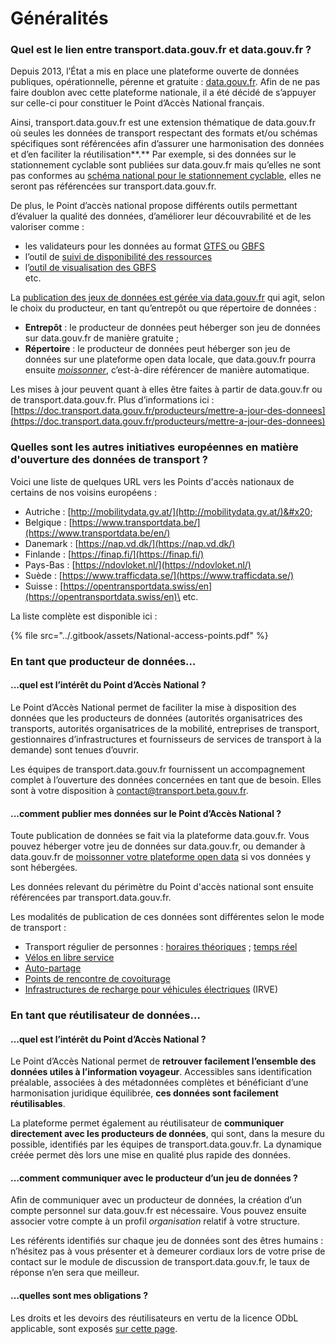# Généralités

### Quel est le lien entre transport.data.gouv.fr et data.gouv.fr ?

Depuis 2013, l’État a mis en place une plateforme ouverte de données publiques, opérationnelle, pérenne et gratuite : [data.gouv.fr](https://data.gouv.fr). Afin de ne pas faire doublon avec cette plateforme nationale, il a été décidé de s’appuyer sur celle-ci pour constituer le Point d’Accès National français.

Ainsi, transport.data.gouv.fr est une extension thématique de data.gouv.fr où seules les données de transport respectant des formats et/ou schémas spécifiques sont référencées afin d’assurer une harmonisation des données et d’en faciliter la réutilisation**.** Par exemple, si des données sur le stationnement cyclable sont publiées sur data.gouv.fr mais qu’elles ne sont pas conformes au [schéma national pour le stationnement cyclable](https://schema.data.gouv.fr/etalab/schema-stationnement-cyclable/), elles ne seront pas référencées sur transport.data.gouv.fr.

De plus, le Point d’accès national propose différents outils permettant d’évaluer la qualité des données, d’améliorer leur découvrabilité et de les valoriser comme :

* les validateurs pour les données au format [GTFS ](https://transport.data.gouv.fr/validation)ou [GBFS](https://transport.data.gouv.fr/tools/gbfs/analyze)
* l’outil de [suivi de disponibilité des ressources](https://transport.data.gouv.fr/resources/51449)
* l’[outil de visualisation des GBFS\
  ](https://transport.data.gouv.fr/datasets/trottinettes-dieppe/)etc.&#x20;

La [publication des jeux de données est gérée via data.gouv.fr](generalites.md#quel-est-le-lien-entre-transport.data.gouv.fr-et-data.gouv.fr) qui agit, selon le choix du producteur, en tant qu’entrepôt ou que répertoire de données :

* **Entrepôt** : le producteur de données peut héberger son jeu de données sur data.gouv.fr de manière gratuite ;
* **Répertoire** : le producteur de données peut héberger son jeu de données sur une plateforme open data locale, que data.gouv.fr pourra ensuite [_moissonner_](https://doc.data.gouv.fr/jeux-de-donnees/demander-a-datagouvfr-de-moisonner-votre-site/), c’est-à-dire référencer de manière automatique.

Les mises à jour peuvent quant à elles être faites à partir de data.gouv.fr ou de transport.data.gouv.fr. Plus d’informations ici : [https://doc.transport.data.gouv.fr/producteurs/mettre-a-jour-des-donnees](https://doc.transport.data.gouv.fr/producteurs/mettre-a-jour-des-donnees)

### Quelles sont les autres initiatives européennes en matière d'ouverture des données de transport ?

Voici une liste de quelques URL vers les Points d'accès nationaux de certains de nos voisins européens :&#x20;

* Autriche : [http://mobilitydata.gv.at/](http://mobilitydata.gv.at/)&#x20;
* Belgique : [https://www.transportdata.be/](https://www.transportdata.be/en/)
* Danemark : [https://nap.vd.dk/](https://nap.vd.dk/)
* Finlande : [https://finap.fi/](https://finap.fi/)
* Pays-Bas : [https://ndovloket.nl/](https://ndovloket.nl/)
* Suède : [https://www.trafficdata.se/](https://www.trafficdata.se/)
* Suisse : [https://opentransportdata.swiss/en](https://opentransportdata.swiss/en)\
  etc.&#x20;

La liste complète est disponible ici :

{% file src="../.gitbook/assets/National-access-points.pdf" %}

### En tant que producteur de données…

#### ...quel est l’intérêt du Point d’Accès National ?

Le Point d’Accès National permet de faciliter la mise à disposition des données que les producteurs de données (autorités organisatrices des transports, autorités organisatrices de la mobilité, entreprises de transport, gestionnaires d’infrastructures et fournisseurs de services de transport à la demande) sont tenues d’ouvrir.

Les équipes de transport.data.gouv.fr fournissent un accompagnement complet à l’ouverture des données concernées en tant que de besoin. Elles sont à votre disposition à contact@transport.beta.gouv.fr.

#### ...comment publier mes données sur le Point d’Accès National ?

Toute publication de données se fait via la plateforme data.gouv.fr. Vous pouvez héberger votre jeu de données sur data.gouv.fr, ou demander à data.gouv.fr de [moissonner votre plateforme open data](https://doc.data.gouv.fr/jeux-de-donnees/demander-a-datagouvfr-de-moisonner-votre-site/) si vos données y sont hébergées.

Les données relevant du périmètre du Point d'accès national sont ensuite référencées par transport.data.gouv.fr.

Les modalités de publication de ces données sont différentes selon le mode de transport :&#x20;

* Transport régulier de personnes : [horaires théoriques](../producteurs/operateurs-de-transport-regulier-de-personnes/publier-des-horaires-theoriques-de-transport-regulier.md) ; [temps réel](../producteurs/operateurs-de-transport-regulier-de-personnes/temps-reel-des-transports-en-commun.md)
* [Vélos en libre service](../producteurs/velos-en-libre-service.md)
* [Auto-partage](broken-reference)&#x20;
* [Points de rencontre de covoiturage](../producteurs/lieux-de-covoiturage/points-de-rencontre-de-covoiturage.md)
* [Infrastructures de recharge pour véhicules électriques](../producteurs/infrastructures-de-recharge-de-vehicules-electriques-irve.md) (IRVE)

### En tant que réutilisateur de données…

#### …quel est l’intérêt du Point d’Accès National ?

Le Point d’Accès National permet de **retrouver facilement l’ensemble des données utiles à l’information voyageur**. Accessibles sans identification préalable, associées à des métadonnées complètes et bénéficiant d’une harmonisation juridique équilibrée, **ces données sont facilement réutilisables**.

La plateforme permet également au réutilisateur de **communiquer directement avec les producteurs de données**, qui sont, dans la mesure du possible, identifiés par les équipes de transport.data.gouv.fr. La dynamique créée permet dès lors une mise en qualité plus rapide des données.

#### …comment communiquer avec le producteur d’un jeu de données ?

Afin de communiquer avec un producteur de données, la création d’un compte personnel sur data.gouv.fr est nécessaire. Vous pouvez ensuite associer votre compte à un profil _organisation_ relatif à votre structure.

Les référents identifiés sur chaque jeu de données sont des êtres humains : n’hésitez pas à vous présenter et à demeurer cordiaux lors de votre prise de contact sur le module de discussion de transport.data.gouv.fr, le taux de réponse n’en sera que meilleur.

#### …quelles sont mes obligations ?

Les droits et les devoirs des réutilisateurs en vertu de la licence ODbL applicable, sont exposés [sur cette page](broken-reference).&#x20;
